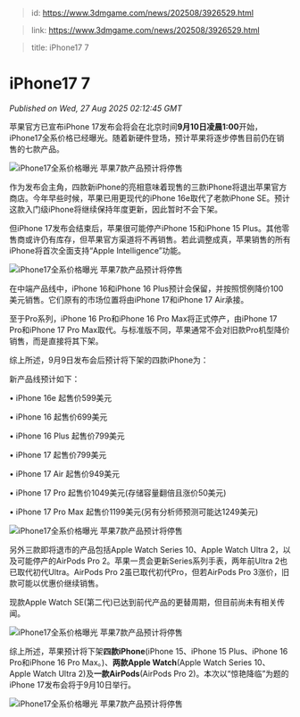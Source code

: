 > id: https://www.3dmgame.com/news/202508/3926529.html

> link: https://www.3dmgame.com/news/202508/3926529.html

> title: iPhone17 7

# iPhone17 7
_Published on Wed, 27 Aug 2025 02:12:45 GMT_

苹果官方已宣布iPhone 17发布会将会在北京时间**9月10日凌晨1:00**开始，iPhone17全系价格已经曝光。随着新硬件登场，预计苹果将逐步停售目前仍在销售的七款产品。

![iPhone17全系价格曝光 苹果7款产品预计将停售](https://img.3dmgame.com/uploads/images/news/20250827/1756260642_527923_jpg_r.jpg)

作为发布会主角，四款新iPhone的亮相意味着现售的三款iPhone将退出苹果官方商店。今年早些时候，苹果已用更现代的iPhone 16e取代了老款iPhone SE。预计这款入门级iPhone将继续保持年度更新，因此暂时不会下架。

但iPhone 17发布会结束后，苹果很可能停产iPhone 15和iPhone 15 Plus。其他零售商或许仍有库存，但苹果官方渠道将不再销售。若此调整成真，苹果销售的所有iPhone将首次全面支持“Apple Intelligence”功能。

![iPhone17全系价格曝光 苹果7款产品预计将停售](https://img.3dmgame.com/uploads/images/news/20250827/1756260651_827485_jpg_r.jpg)

在中端产品线中，iPhone 16和iPhone 16 Plus预计会保留，并按照惯例降价100美元销售。它们原有的市场位置将由iPhone 17和iPhone 17 Air承接。

至于Pro系列，iPhone 16 Pro和iPhone 16 Pro Max将正式停产，由iPhone 17 Pro和iPhone 17 Pro Max取代。与标准版不同，苹果通常不会对旧款Pro机型降价销售，而是直接将其下架。

综上所述，9月9日发布会后预计将下架的四款iPhone为：

新产品线预计如下：

• iPhone 16e 起售价599美元

• iPhone 16 起售价699美元

• iPhone 16 Plus 起售价799美元

• iPhone 17 起售价799美元

• iPhone 17 Air 起售价949美元

• iPhone 17 Pro 起售价1049美元(存储容量翻倍且涨价50美元)

• iPhone 17 Pro Max 起售价1199美元(另有分析师预测可能达1249美元)

![iPhone17全系价格曝光 苹果7款产品预计将停售](https://img.3dmgame.com/uploads/images/news/20250827/1756260672_956209_jpg_r.jpg)

另外三款即将退市的产品包括Apple Watch Series 10、Apple Watch Ultra 2，以及可能停产的AirPods Pro 2。苹果一贯会更新Series系列手表，两年前Ultra 2也已取代初代Ultra。AirPods Pro 2虽已取代初代Pro，但若AirPods Pro 3涨价，旧款可能以优惠价继续销售。

现款Apple Watch SE(第二代)已达到前代产品的更替周期，但目前尚未有相关传闻。

![iPhone17全系价格曝光 苹果7款产品预计将停售](https://img.3dmgame.com/uploads/images/news/20250827/1756260680_558614_jpg_r.jpg)

综上所述，苹果预计将下架**四款iPhone**(iPhone 15、iPhone 15 Plus、iPhone 16 Pro和iPhone 16 Pro Max。)、**两款Apple Watch**(Apple Watch Series 10、Apple Watch Ultra 2)及**一款AirPods**(AirPods Pro 2)。本次以“惊艳降临”为题的iPhone 17发布会将于9月10日举行。

![iPhone17全系价格曝光 苹果7款产品预计将停售](https://img.3dmgame.com/uploads/images/news/20250827/1756260686_538945.jpg)
